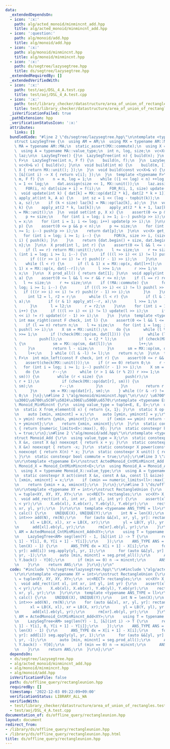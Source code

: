 ```yaml
---
data:
  _extendedDependsOn:
  - icon: ':x:'
    path: alg/acted_monoid/minmincnt_add.hpp
    title: alg/acted_monoid/minmincnt_add.hpp
  - icon: ':question:'
    path: alg/monoid/add.hpp
    title: alg/monoid/add.hpp
  - icon: ':x:'
    path: alg/monoid/minmincnt.hpp
    title: alg/monoid/minmincnt.hpp
  - icon: ':x:'
    path: ds/segtree/lazysegtree.hpp
    title: ds/segtree/lazysegtree.hpp
  _extendedRequiredBy: []
  _extendedVerifiedWith:
  - icon: ':x:'
    path: test/aoj/DSL_4_A.test.cpp
    title: test/aoj/DSL_4_A.test.cpp
  - icon: ':x:'
    path: test/library_checker/datastructure/area_of_union_of_rectangles.test.cpp
    title: test/library_checker/datastructure/area_of_union_of_rectangles.test.cpp
  _isVerificationFailed: true
  _pathExtension: hpp
  _verificationStatusIcon: ':x:'
  attributes:
    links: []
  bundledCode: "#line 2 \"ds/segtree/lazysegtree.hpp\"\n\ntemplate <typename AM>\n\
    struct LazySegTree {\n  using AM = AM;\n  using MX = typename AM::MX;\n  using\
    \ MA = typename AM::MA;\n  static_assert(MX::commute);\n  using X = typename MX::value_type;\n\
    \  using A = typename MA::value_type;\n  int n, log, size;\n  vc<X> dat;\n  vc<A>\
    \ laz;\n\n  LazySegTree() {}\n  LazySegTree(int n) { build(n); }\n  template <typename\
    \ F>\n  LazySegTree(int n, F f) {\n    build(n, f);\n  }\n  LazySegTree(const\
    \ vc<X>& v) { build(v); }\n\n  void build(int m) {\n    build(m, [](int i) ->\
    \ X { return MX::unit(); });\n  }\n  void build(const vc<X>& v) {\n    build(len(v),\
    \ [&](int i) -> X { return v[i]; });\n  }\n  template <typename F>\n  void build(int\
    \ m, F f) {\n    n = m, log = 1;\n    while ((1 << log) < n) ++log;\n    size\
    \ = 1 << log;\n    dat.assign(size << 1, MX::unit());\n    laz.assign(size, MA::unit());\n\
    \    FOR(i, n) dat[size + i] = f(i);\n    FOR_R(i, 1, size) update(i);\n  }\n\n\
    \  void update(int k) { dat[k] = MX::op(dat[2 * k], dat[2 * k + 1]); }\n  void\
    \ apply_at(int k, A a) {\n    int sz = 1 << (log - topbit(k));\n    dat[k] = AM::act(dat[k],\
    \ a, sz);\n    if (k < size) laz[k] = MA::op(laz[k], a);\n  }\n  void push(int\
    \ k) {\n    apply_at(2 * k, laz[k]);\n    apply_at(2 * k + 1, laz[k]);\n    laz[k]\
    \ = MA::unit();\n  }\n  void set(int p, X x) {\n    assert(0 <= p && p < n);\n\
    \    p += size;\n    for (int i = log; i >= 1; i--) push(p >> i);\n    dat[p]\
    \ = x;\n    for (int i = 1; i <= log; i++) update(p >> i);\n  }\n\n  X get(int\
    \ p) {\n    assert(0 <= p && p < n);\n    p += size;\n    for (int i = log; i\
    \ >= 1; i--) push(p >> i);\n    return dat[p];\n  }\n\n  vc<X> get_all() {\n \
    \   for (int i = log; i >= 1; i--) {\n      FOR(k, size >> i, (size + size) >>\
    \ i) { push(k); }\n    }\n    return {dat.begin() + size, dat.begin() + size +\
    \ n};\n  }\n\n  X prod(int l, int r) {\n    assert(0 <= l && l <= r && r <= n);\n\
    \    if (l == r) return MX::unit();\n\n    l += size;\n    r += size;\n\n    for\
    \ (int i = log; i >= 1; i--) {\n      if (((l >> i) << i) != l) push(l >> i);\n\
    \      if (((r >> i) << i) != r) push((r - 1) >> i);\n    }\n\n    X x = MX::unit();\n\
    \    while (l < r) {\n      if (l & 1) x = MX::op(x, dat[l++]);\n      if (r &\
    \ 1) x = MX::op(x, dat[--r]);\n      l >>= 1;\n      r >>= 1;\n    }\n\n    return\
    \ x;\n  }\n\n  X prod_all() { return dat[1]; }\n\n  void apply(int l, int r, A\
    \ a) {\n    assert(0 <= l && l <= r && r <= n);\n    if (l == r) return;\n\n \
    \   l += size;\n    r += size;\n\n    if (!MA::commute) {\n      for (int i =\
    \ log; i >= 1; i--) {\n        if (((l >> i) << i) != l) push(l >> i);\n     \
    \   if (((r >> i) << i) != r) push((r - 1) >> i);\n      }\n    }\n\n    {\n \
    \     int l2 = l, r2 = r;\n      while (l < r) {\n        if (l & 1) apply_at(l++,\
    \ a);\n        if (r & 1) apply_at(--r, a);\n        l >>= 1;\n        r >>= 1;\n\
    \      }\n      l = l2;\n      r = r2;\n    }\n\n    for (int i = 1; i <= log;\
    \ i++) {\n      if (((l >> i) << i) != l) update(l >> i);\n      if (((r >> i)\
    \ << i) != r) update((r - 1) >> i);\n    }\n  }\n\n  template <typename F>\n \
    \ int max_right(const F check, int l) {\n    assert(0 <= l && l <= n);\n    assert(check(MX::unit()));\n\
    \    if (l == n) return n;\n    l += size;\n    for (int i = log; i >= 1; i--)\
    \ push(l >> i);\n    X sm = MX::unit();\n    do {\n      while (l % 2 == 0) l\
    \ >>= 1;\n      if (!check(MX::op(sm, dat[l]))) {\n        while (l < size) {\n\
    \          push(l);\n          l = (2 * l);\n          if (check(MX::op(sm, dat[l])))\
    \ {\n            sm = MX::op(sm, dat[l]);\n            l++;\n          }\n   \
    \     }\n        return l - size;\n      }\n      sm = MX::op(sm, dat[l]);\n \
    \     l++;\n    } while ((l & -l) != l);\n    return n;\n  }\n\n  template <typename\
    \ F>\n  int min_left(const F check, int r) {\n    assert(0 <= r && r <= n);\n\
    \    assert(check(MX::unit()));\n    if (r == 0) return 0;\n    r += size;\n \
    \   for (int i = log; i >= 1; i--) push((r - 1) >> i);\n    X sm = MX::unit();\n\
    \    do {\n      r--;\n      while (r > 1 && (r % 2)) r >>= 1;\n      if (!check(MX::op(dat[r],\
    \ sm))) {\n        while (r < size) {\n          push(r);\n          r = (2 *\
    \ r + 1);\n          if (check(MX::op(dat[r], sm))) {\n            sm = MX::op(dat[r],\
    \ sm);\n            r--;\n          }\n        }\n        return r + 1 - size;\n\
    \      }\n      sm = MX::op(dat[r], sm);\n    } while ((r & -r) != r);\n    return\
    \ 0;\n  }\n};\n#line 2 \"alg/monoid/minmincnt.hpp\"\n\r\n// \u6700\u5C0F\u5024\
    \u3001\u6700\u5C0F\u5024\u306E\u500B\u6570\r\ntemplate <typename E>\r\nstruct\
    \ Monoid_MinMincnt {\r\n  using value_type = tuple<E, E, E>;\r\n  using X = value_type;\r\
    \n  static X from_element(E x) { return {x, 1}; }\r\n  static X op(X x, X y) {\r\
    \n    auto [xmin, xmincnt] = x;\r\n    auto [ymin, ymincnt] = y;\r\n    if (xmin\
    \ > ymin) return {ymin, ymincnt};\r\n    if (xmin == ymin) return {xmin, xmincnt\
    \ + ymincnt};\r\n    return {xmin, xmincnt};\r\n  }\r\n  static constexpr X unit()\
    \ { return {numeric_limits<E>::max(), 0}; }\r\n  static constexpr bool commute\
    \ = true;\r\n};\n#line 2 \"alg/monoid/add.hpp\"\n\r\ntemplate <typename X>\r\n\
    struct Monoid_Add {\r\n  using value_type = X;\r\n  static constexpr X op(const\
    \ X &x, const X &y) noexcept { return x + y; }\r\n  static constexpr X inverse(const\
    \ X &x) noexcept { return -x; }\r\n  static constexpr X power(const X &x, ll n)\
    \ noexcept { return X(n) * x; }\r\n  static constexpr X unit() { return X(0);\
    \ }\r\n  static constexpr bool commute = true;\r\n};\r\n#line 3 \"alg/acted_monoid/minmincnt_add.hpp\"\
    \n\r\ntemplate <typename E>\r\nstruct ActedMonoid_CntMinMincnt_Add {\r\n  using\
    \ Monoid_X = Monoid_CntMinMincnt<E>;\r\n  using Monoid_A = Monoid_Add<E>;\r\n\
    \  using X = typename Monoid_X::value_type;\r\n  using A = typename Monoid_A::value_type;\r\
    \n  static constexpr X act(const X &x, const A &a, const ll &size) {\r\n    auto\
    \ [xmin, xmincnt] = x;\r\n    if (xmin == numeric_limits<ll>::max()) return x;\r\
    \n    return {xmin + a, xmincnt};\r\n  }\r\n};\r\n#line 3 \"ds/offline_query/rectangleunion.hpp\"\
    \n\r\ntemplate <typename XY = int>\r\nstruct RectangleUnion {\r\n  using RECT\
    \ = tuple<XY, XY, XY, XY>;\r\n  vc<RECT> rectangles;\r\n  vc<XY> X, Y;\r\n\r\n\
    \  void add_rect(int xl, int xr, int yl, int yr) {\r\n    assert(xl < xr && yl\
    \ < yr);\r\n    X.eb(xl), X.eb(xr), Y.eb(yl), Y.eb(yr);\r\n    rectangles.eb(xl,\
    \ xr, yl, yr);\r\n  }\r\n\r\n  template <typename ANS_TYPE = ll>\r\n  ANS_TYPE\
    \ calc() {\r\n    UNIQUE(X), UNIQUE(Y);\r\n    int N = len(X);\r\n    vc<vc<pair<int,\
    \ int>>> add(N), rm(N);\r\n    for (auto &&[xl, xr, yl, yr]: rectangles) {\r\n\
    \      xl = LB(X, xl), xr = LB(X, xr);\r\n      yl = LB(Y, yl), yr = LB(Y, yr);\r\
    \n      add[xl].eb(yl, yr);\r\n      rm[xr].eb(yl, yr);\r\n    }\r\n\r\n    using\
    \ AM = ActedMonoid_CntMinMincnt_Add<XY>;\r\n    using T = typename AM::Monoid_X::value_type;\r\
    \n    LazySegTree<AM> seg(len(Y) - 1, [&](int i) -> T {\r\n      return {Y[i +\
    \ 1] - Y[i], 0, Y[i + 1] - Y[i]};\r\n    });\r\n    ANS_TYPE ANS = 0;\r\n    FOR(i,\
    \ len(X) - 1) {\r\n      ANS_TYPE dx = X[i + 1] - X[i];\r\n      for (auto &&[yl,\
    \ yr]: add[i]) seg.apply(yl, yr, 1);\r\n      for (auto &&[yl, yr]: rm[i]) seg.apply(yl,\
    \ yr, -1);\r\n      auto [min, mincnt] = seg.prod_all();\r\n      ANS_TYPE n =\
    \ Y.back() - Y[0];\r\n      if (min == 0) n -= mincnt;\r\n      ANS += n * dx;\r\
    \n    }\r\n    return ANS;\r\n  }\r\n};\r\n"
  code: "#include \"ds/segtree/lazysegtree.hpp\"\r\n#include \"alg/acted_monoid/minmincnt_add.hpp\"\
    \r\n\r\ntemplate <typename XY = int>\r\nstruct RectangleUnion {\r\n  using RECT\
    \ = tuple<XY, XY, XY, XY>;\r\n  vc<RECT> rectangles;\r\n  vc<XY> X, Y;\r\n\r\n\
    \  void add_rect(int xl, int xr, int yl, int yr) {\r\n    assert(xl < xr && yl\
    \ < yr);\r\n    X.eb(xl), X.eb(xr), Y.eb(yl), Y.eb(yr);\r\n    rectangles.eb(xl,\
    \ xr, yl, yr);\r\n  }\r\n\r\n  template <typename ANS_TYPE = ll>\r\n  ANS_TYPE\
    \ calc() {\r\n    UNIQUE(X), UNIQUE(Y);\r\n    int N = len(X);\r\n    vc<vc<pair<int,\
    \ int>>> add(N), rm(N);\r\n    for (auto &&[xl, xr, yl, yr]: rectangles) {\r\n\
    \      xl = LB(X, xl), xr = LB(X, xr);\r\n      yl = LB(Y, yl), yr = LB(Y, yr);\r\
    \n      add[xl].eb(yl, yr);\r\n      rm[xr].eb(yl, yr);\r\n    }\r\n\r\n    using\
    \ AM = ActedMonoid_CntMinMincnt_Add<XY>;\r\n    using T = typename AM::Monoid_X::value_type;\r\
    \n    LazySegTree<AM> seg(len(Y) - 1, [&](int i) -> T {\r\n      return {Y[i +\
    \ 1] - Y[i], 0, Y[i + 1] - Y[i]};\r\n    });\r\n    ANS_TYPE ANS = 0;\r\n    FOR(i,\
    \ len(X) - 1) {\r\n      ANS_TYPE dx = X[i + 1] - X[i];\r\n      for (auto &&[yl,\
    \ yr]: add[i]) seg.apply(yl, yr, 1);\r\n      for (auto &&[yl, yr]: rm[i]) seg.apply(yl,\
    \ yr, -1);\r\n      auto [min, mincnt] = seg.prod_all();\r\n      ANS_TYPE n =\
    \ Y.back() - Y[0];\r\n      if (min == 0) n -= mincnt;\r\n      ANS += n * dx;\r\
    \n    }\r\n    return ANS;\r\n  }\r\n};\r\n"
  dependsOn:
  - ds/segtree/lazysegtree.hpp
  - alg/acted_monoid/minmincnt_add.hpp
  - alg/monoid/minmincnt.hpp
  - alg/monoid/add.hpp
  isVerificationFile: false
  path: ds/offline_query/rectangleunion.hpp
  requiredBy: []
  timestamp: '2022-12-03 09:22:09+09:00'
  verificationStatus: LIBRARY_ALL_WA
  verifiedWith:
  - test/library_checker/datastructure/area_of_union_of_rectangles.test.cpp
  - test/aoj/DSL_4_A.test.cpp
documentation_of: ds/offline_query/rectangleunion.hpp
layout: document
redirect_from:
- /library/ds/offline_query/rectangleunion.hpp
- /library/ds/offline_query/rectangleunion.hpp.html
title: ds/offline_query/rectangleunion.hpp
---
```

